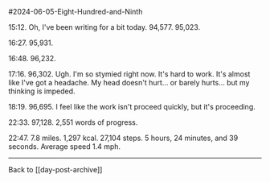 #2024-06-05-Eight-Hundred-and-Ninth

15:12.  Oh, I've been writing for a bit today.  94,577.  95,023.

16:27.  95,931.

16:48.  96,232.

17:16.  96,302.  Ugh.  I'm so stymied right now.  It's hard to work.  It's almost like I've got a headache.  My head doesn't hurt... or barely hurts... but my thinking is impeded.

18:19.  96,695.  I feel like the work isn't proceed quickly, but it's proceeding.

22:33.  97,128.  2,551 words of progress.

22:47.  7.8 miles.  1,297 kcal.  27,104 steps.  5 hours, 24 minutes, and 39 seconds.  Average speed 1.4 mph.

---
Back to [[day-post-archive]]